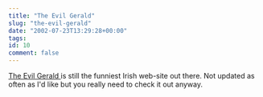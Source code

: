 ```yaml
---
title: "The Evil Gerald"
slug: "the-evil-gerald"
date: "2002-07-23T13:29:28+00:00"
tags:
id: 10
comment: false
---
```


[The Evil Gerald ](http://www.evilgerald.com/) is still the funniest Irish web-site out there. Not updated as often as I'd like but you really need to check it out anyway.
